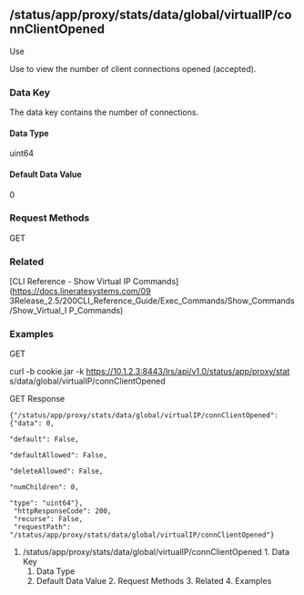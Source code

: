 ## /status/app/proxy/stats/data/global/virtualIP/connClientOpened

Use

Use to view the number of client connections opened (accepted).

### Data Key

The data key contains the number of connections.

#### Data Type

uint64

#### Default Data Value

0

### Request Methods

GET

### Related

[CLI Reference - Show Virtual IP Commands](https://docs.lineratesystems.com/09
3Release_2.5/200CLI_Reference_Guide/Exec_Commands/Show_Commands/Show_Virtual_I
P_Commands)

### Examples

GET

curl -b cookie.jar -k https://10.1.2.3:8443/lrs/api/v1.0/status/app/proxy/stat
s/data/global/virtualIP/connClientOpened

GET Response

    
    {"/status/app/proxy/stats/data/global/virtualIP/connClientOpened": {"data": 0,
                                                                         "default": False,
                                                                         "defaultAllowed": False,
                                                                         "deleteAllowed": False,
                                                                         "numChildren": 0,
                                                                         "type": "uint64"},
     "httpResponseCode": 200,
     "recurse": False,
     "requestPath": "/status/app/proxy/stats/data/global/virtualIP/connClientOpened"}
    

  1. /status/app/proxy/stats/data/global/virtualIP/connClientOpened
    1. Data Key
      1. Data Type
      2. Default Data Value
    2. Request Methods
    3. Related
    4. Examples


